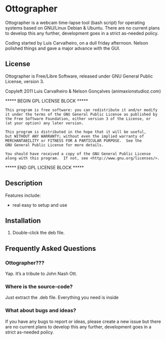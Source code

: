# Ottographer
Ottographer is a webcam time-lapse tool (bash script) for operating systems based on GNU/Linux Debian &amp; Ubuntu. There are no current plans to develop this any further, development goes in a strict as-needed policy.

Coding started by Luis Carvalheiro, on a dull friday afternoon. Nelson polished things and gave a major advance with the GUI.

## License
Ottographer is Free/Libre Software, released under GNU General Public License, version 3.

Copyleft 2011 Luis Carvalheiro & Nelson Gonçalves (animaxionstudioz.com)

 ***** BEGIN GPL LICENSE BLOCK *****

    This program is free software: you can redistribute it and/or modify
    it under the terms of the GNU General Public License as published by
    the Free Software Foundation, either version 3 of the License, or
    (at your option) any later version.

    This program is distributed in the hope that it will be useful,
    but WITHOUT ANY WARRANTY; without even the implied warranty of
    MERCHANTABILITY or FITNESS FOR A PARTICULAR PURPOSE.  See the
    GNU General Public License for more details.

    You should have received a copy of the GNU General Public License
    along with this program.  If not, see <http://www.gnu.org/licenses/>.

 ***** END GPL LICENSE BLOCK *****

## Description

Features include:

* real easy to setup and use
 

## Installation
1.  Double-click the deb file.


## Frequently Asked Questions

### Ottographer???
Yap. It’s a tribute to John Nash Ott.

### Where is the source-code?
Just extract the .deb file. Everything you need is inside

### What about bugs and ideas?
If you have any bugs to report or ideas, please create a new issue but there are no current plans to develop this any further, development goes in a strict as-needed policy.

